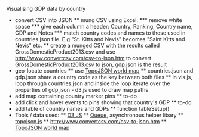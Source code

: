 
Visualising GDP data by country

* convert CSV into JSON
** mung CSV using Excel:
*** remove white space
*** give each column a header: Country, Ranking, Country name, GDP and Notes 
*** match country codes and names to those used in countries.json file. E.g "St. Kitts and Nevis" becomes "Saint Kitts and Nevis" etc.
** create a munged CSV with the results called GrossDomesticProduct2013.csv and use http://www.convertcsv.com/csv-to-json.htm to convert GrossDomesticProduct2013.csv to json, gdp.json is the result
* geo-locate countries
** use <a href="https://gist.github.com/alexwebgr/10249781">TopoJSON world map</a> 
** countries.json and gdp.json share a country code as the key between both files
** in vis.js, loop through countries.json and inside the loop iterate over the properties of gdp.json - d3.js used to draw map paths
* add map containing country marker pins
** to-do
* add click and hover events to pins showing that country's GDP
** to-do
* add table of country names and GDPs 
** function tableSetup() 
* Tools / data used: 
** <a href="http://d3js.org/">D3.JS</a>
** <a href="https://github.com/mbostock/queue">Queue</a>, asynchronous helper libary
** <a href="https://github.com/mbostock/topojson/blob/master/topojson.js">topojson.js</a>
** http://www.convertcsv.com/csv-to-json.htm
** <a href="https://gist.github.com/alexwebgr/10249781">TopoJSON world map</a>


